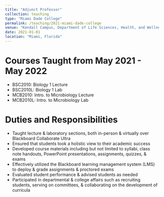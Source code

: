```yaml
---
title: "Adjunct Professor"
collection: teaching
type: "Miami Dade College"
permalink: /teaching/2021-miami-dade-college
venue: "Kendall Campus, Department of Life Sciences, Health, and Wellness"
date: 2021-01-01
location: "Miami, Florida"
---
```


Courses Taught from May 2021 - May 2022
======
* BSC2010: Biology 1 Lecture
* BSC2010L: Biology 1 Lab
* MCB2010: Intro. to Microbiology Lecture
* MCB2010L: Intro. to Microbiology Lab

Duties and Responsibilities
======
* Taught lecture & laboratory sections, both in-person & virtually over Blackboard Collaborate Ultra
* Ensured that students took a holistic view to their academic success
* Developed course materials including but not limited to syllabi, class note handouts, PowerPoint presentations, assignments, quizzes, & exams
* Effectively utilized the Blackboard learning management system (LMS) to deploy & grade assignments & proctored exams
* Evaluated student performance & advised students as needed
* Participated in departmental & college affairs such as recruiting students, serving on committees, & collaborating on the development of curricula
